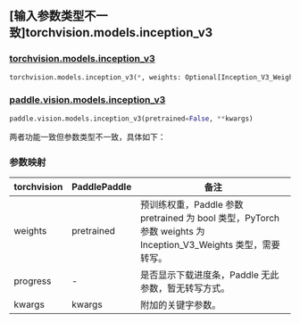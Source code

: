 ## [输入参数类型不一致]torchvision.models.inception_v3

### [torchvision.models.inception_v3](https://pytorch.org/vision/main/models/generated/torchvision.models.inception_v3.html)

```python
torchvision.models.inception_v3(*, weights: Optional[Inception_V3_Weights] = None, progress: bool = True, **kwargs: Any)
```

### [paddle.vision.models.inception_v3](https://www.paddlepaddle.org.cn/documentation/docs/zh/api/paddle/vision/models/inception_v3_cn.html)

```python
paddle.vision.models.inception_v3(pretrained=False, **kwargs)
```

两者功能一致但参数类型不一致，具体如下：

### 参数映射

| torchvision | PaddlePaddle | 备注 |
| ----------- | ------------ | ---- |
| weights     | pretrained   | 预训练权重，Paddle 参数 pretrained 为 bool 类型，PyTorch 参数 weights 为 Inception_V3_Weights 类型，需要转写。|
| progress    | -            | 是否显示下载进度条，Paddle 无此参数，暂无转写方式。|
| kwargs      | kwargs       | 附加的关键字参数。|
